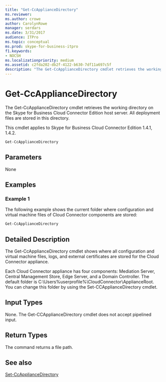 ```yaml
---
title: "Get-CcApplianceDirectory"
ms.reviewer: 
ms.author: crowe
author: CarolynRowe
manager: serdars
ms.date: 3/31/2017
audience: ITPro
ms.topic: conceptual
ms.prod: skype-for-business-itpro
f1.keywords:
- NOCSH
ms.localizationpriority: medium
ms.assetid: c2fda202-db2f-4122-b630-7df11a697c5f
description: "The Get-CcApplianceDirectory cmdlet retrieves the working directory on the Skype for Business Cloud Connector Edition host server. All deployment files are stored in this directory."
---
```


# Get-CcApplianceDirectory
 
The Get-CcApplianceDirectory cmdlet retrieves the working directory on the Skype for Business Cloud Connector Edition host server. All deployment files are stored in this directory. 
  
This cmdlet applies to Skype for Business Cloud Connector Edition 1.4.1, 1.4.2.
  
```powershell
Get-CcApplianceDirectory
```

## Parameters

None
  
## Examples
<a name="Examples"> </a>

### Example 1

The following example shows the current folder where configuration and virtual machine files of Cloud Connector components are stored:
  
```powershell
Get-CcApplianceDirectory
```

## Detailed Description
<a name="DetailedDescription"> </a>

The Get-CcApplianceDirectory cmdlet shows where all configuration and virtual machine files, logs, and external certificates are stored for the Cloud Connector appliance.
  
Each Cloud Connector appliance has four components: Mediation Server, Central Management Store, Edge Server, and a Domain Controller. The default folder is C:\Users\%userprofile%\CloudConnector\ApplianceRoot. You can change this folder by using the Set-CCApplianceDirectory cmdlet.
  
## Input Types
<a name="InputTypes"> </a>

None. The Get-CCApplianceDirectory cmdlet does not accept pipelined input.
  
## Return Types
<a name="ReturnTypes"> </a>

The command returns a file path.
  
## See also
<a name="ReturnTypes"> </a>

[Set-CcApplianceDirectory](set-ccappliancedirectory.md)
  

